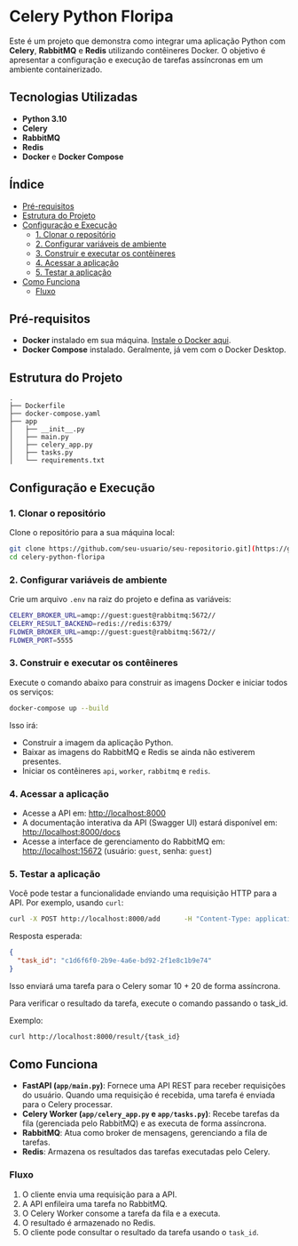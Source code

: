 
# Celery Python Floripa

Este é um projeto que demonstra como integrar uma aplicação Python com **Celery**, **RabbitMQ** e **Redis** utilizando contêineres Docker. O objetivo é apresentar a configuração e execução de tarefas assíncronas em um ambiente containerizado.

## Tecnologias Utilizadas

- **Python 3.10**
- **Celery**
- **RabbitMQ**
- **Redis**
- **Docker** e **Docker Compose**

## Índice

- [Pré-requisitos](#pré-requisitos)
- [Estrutura do Projeto](#estrutura-do-projeto)
- [Configuração e Execução](#configuração-e-execução)
  - [1. Clonar o repositório](#1-clonar-o-repositório)
  - [2. Configurar variáveis de ambiente](#2-configurar-variáveis-de-ambiente-opcional)
  - [3. Construir e executar os contêineres](#3-construir-e-executar-os-contêineres)
  - [4. Acessar a aplicação](#4-acessar-a-aplicação)
  - [5. Testar a aplicação](#5-testar-a-aplicação)
- [Como Funciona](#como-funciona)
  - [Fluxo](#fluxo)

## Pré-requisitos

- **Docker** instalado em sua máquina. [Instale o Docker aqui](https://www.docker.com/get-started).
- **Docker Compose** instalado. Geralmente, já vem com o Docker Desktop.

## Estrutura do Projeto

```plaintext
.
├── Dockerfile
├── docker-compose.yaml
├── app
│   ├── __init__.py
│   ├── main.py
│   ├── celery_app.py
│   ├── tasks.py
│   └── requirements.txt
```

## Configuração e Execução

### 1. Clonar o repositório

Clone o repositório para a sua máquina local:

```bash
git clone https://github.com/seu-usuario/seu-repositorio.git](https://github.com/escobar-felipe/celery-python-floripa
cd celery-python-floripa
```

### 2. Configurar variáveis de ambiente

Crie um arquivo `.env` na raiz do projeto e defina as variáveis:
```bash
CELERY_BROKER_URL=amqp://guest:guest@rabbitmq:5672//
CELERY_RESULT_BACKEND=redis://redis:6379/
FLOWER_BROKER_URL=amqp://guest:guest@rabbitmq:5672//
FLOWER_PORT=5555
```

### 3. Construir e executar os contêineres

Execute o comando abaixo para construir as imagens Docker e iniciar todos os serviços:

```bash
docker-compose up --build
```

Isso irá:

- Construir a imagem da aplicação Python.
- Baixar as imagens do RabbitMQ e Redis se ainda não estiverem presentes.
- Iniciar os contêineres `api`, `worker`, `rabbitmq` e `redis`.

### 4. Acessar a aplicação

- Acesse a API em: [http://localhost:8000](http://localhost:8000)
- A documentação interativa da API (Swagger UI) estará disponível em: [http://localhost:8000/docs](http://localhost:8000/docs)
- Acesse a interface de gerenciamento do RabbitMQ em: [http://localhost:15672](http://localhost:15672) (usuário: `guest`, senha: `guest`)

### 5. Testar a aplicação

Você pode testar a funcionalidade enviando uma requisição HTTP para a API. Por exemplo, usando `curl`:

```bash
curl -X POST http://localhost:8000/add      -H "Content-Type: application/json"      -d '{"x": 10, "y": 20}'
```

Resposta esperada:

```json
{
  "task_id": "c1d6f6f0-2b9e-4a6e-bd92-2f1e8c1b9e74"
}
```

Isso enviará uma tarefa para o Celery somar 10 + 20 de forma assíncrona.

Para verificar o resultado da tarefa, execute o comando passando o task_id.

Exemplo:

```bash
curl http://localhost:8000/result/{task_id}
```

## Como Funciona

- **FastAPI (`app/main.py`)**: Fornece uma API REST para receber requisições do usuário. Quando uma requisição é recebida, uma tarefa é enviada para o Celery processar.
- **Celery Worker (`app/celery_app.py` e `app/tasks.py`)**: Recebe tarefas da fila (gerenciada pelo RabbitMQ) e as executa de forma assíncrona.
- **RabbitMQ**: Atua como broker de mensagens, gerenciando a fila de tarefas.
- **Redis**: Armazena os resultados das tarefas executadas pelo Celery.

### Fluxo

1. O cliente envia uma requisição para a API.
2. A API enfileira uma tarefa no RabbitMQ.
3. O Celery Worker consome a tarefa da fila e a executa.
4. O resultado é armazenado no Redis.
5. O cliente pode consultar o resultado da tarefa usando o `task_id`.
